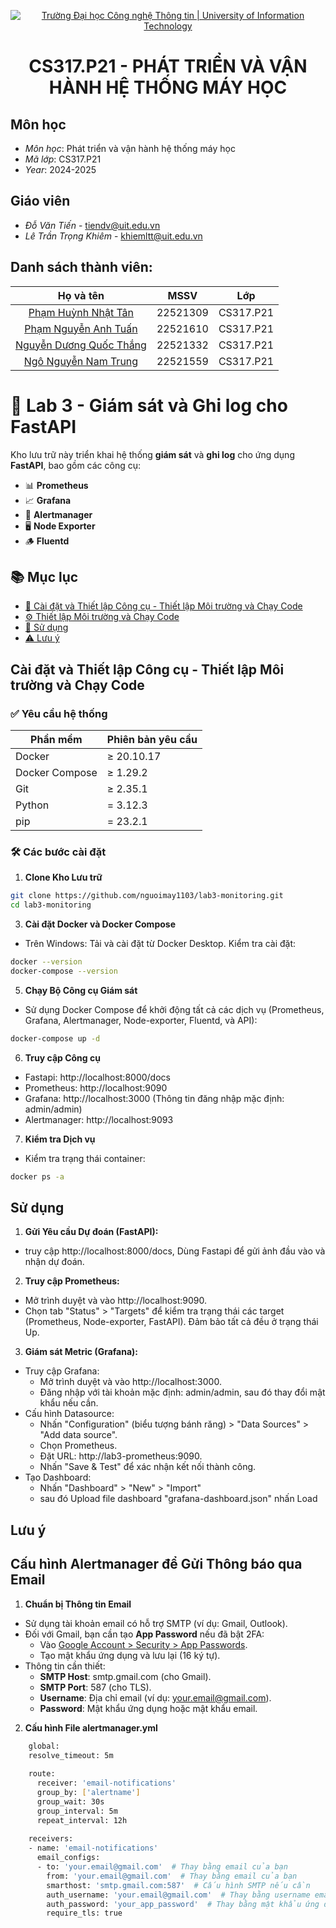 
<p align="center">
  <a href="https://www.uit.edu.vn/" title="Trường Đại học Công nghệ Thông tin" style="border: 5;">
    <img src="https://i.imgur.com/WmMnSRt.png" alt="Trường Đại học Công nghệ Thông tin | University of Information Technology">
  </a>
</p>

<!-- Title -->
<h1 align="center"><b>CS317.P21 - PHÁT TRIỂN VÀ VẬN HÀNH HỆ THỐNG MÁY HỌC</b></h1>

## Môn học 
<a name="gioithieumonhoc"></a>
* *Môn học*: Phát triển và vận hành hệ thống máy học
* *Mã lớp*: CS317.P21
* *Year*: 2024-2025
## Giáo viên
<a name="giangvien"></a>
* *Đỗ Văn Tiến* - tiendv@uit.edu.vn
* *Lê Trần Trọng Khiêm* - khiemltt@uit.edu.vn

## Danh sách thành viên:
| Họ và tên      | MSSV | Lớp     |
| :----:        |    :----:   |          :----: |
| [Phạm Huỳnh Nhật Tân](https://github.com/tanphn?tab=repositories)      | 22521309       | CS317.P21  |
| [Phạm Nguyễn Anh Tuấn](https://github.com/nguoimay1103?tab=repositories)   | 22521610        | CS317.P21     |
| [Nguyễn Dương Quốc Thắng](https://github.com/solohito?tab=repositories)   | 22521332       | CS317.P21     |
| [Ngô Nguyễn Nam Trung](https://github.com/namtrunguit?tab=repositories)   | 22521559      | CS317.P21     |

# 🚀 Lab 3 - Giám sát và Ghi log cho FastAPI

Kho lưu trữ này triển khai hệ thống **giám sát** và **ghi log** cho ứng dụng **FastAPI**, bao gồm các công cụ:

- 📊 **Prometheus**
- 📈 **Grafana**
- 🚨 **Alertmanager**
- 🖥️ **Node Exporter**
- 🪵 **Fluentd**

## 📚 Mục lục

- [🔧 Cài đặt và Thiết lập Công cụ - Thiết lập Môi trường và Chạy Code](#-cài-đặt-và-thiết-lập-công-cụ)
- [⚙️ Thiết lập Môi trường và Chạy Code](#️-thiết-lập-môi-trường-và-chạy-code)
- [🧪 Sử dụng](#-sử-dụng)
- [⚠️ Lưu ý](#️-lưu-ý)

## Cài đặt và Thiết lập Công cụ - Thiết lập Môi trường và Chạy Code

### ✅ Yêu cầu hệ thống

| Phần mềm         | Phiên bản yêu cầu     |
|------------------|------------------------|
| Docker           | ≥ 20.10.17             |
| Docker Compose   | ≥ 1.29.2               |
| Git              | ≥ 2.35.1               |
| Python           | = 3.12.3               |
| pip              | = 23.2.1               |

### 🛠️ Các bước cài đặt
1. **Clone Kho Lưu trữ**
  ```bash
  git clone https://github.com/nguoimay1103/lab3-monitoring.git
  cd lab3-monitoring
  ```
3. **Cài đặt Docker và Docker Compose**
  - Trên Windows: Tải và cài đặt từ Docker Desktop.
  Kiểm tra cài đặt:
  ```bash
  docker --version
  docker-compose --version
  ```
5. **Chạy Bộ Công cụ Giám sát**
  - Sử dụng Docker Compose để khởi động tất cả các dịch vụ (Prometheus, Grafana, Alertmanager, Node-exporter, Fluentd, và API):
  ```bash
  docker-compose up -d
  ```
6. **Truy cập Công cụ**

  - Fastapi: http://localhost:8000/docs
  - Prometheus: http://localhost:9090
  - Grafana: http://localhost:3000 (Thông tin đăng nhập mặc định: admin/admin)
  - Alertmanager: http://localhost:9093
  
7. **Kiểm tra Dịch vụ**
  - Kiểm tra trạng thái container:
  ```bash
  docker ps -a
  ```

## Sử dụng
1. **Gửi Yêu cầu Dự đoán (FastAPI):**
  - truy cập http://localhost:8000/docs, Dùng Fastapi để gửi ảnh đầu vào và nhận dự đoán.
2. **Truy cập Prometheus:**
  - Mở trình duyệt và vào http://localhost:9090.
  - Chọn tab "Status" > "Targets" để kiểm tra trạng thái các target (Prometheus, Node-exporter, FastAPI). Đảm bảo tất cả đều ở trạng thái Up.
3. **Giám sát Metric (Grafana):**
  - Truy cập Grafana:
      - Mở trình duyệt và vào http://localhost:3000.
      - Đăng nhập với tài khoản mặc định: admin/admin, sau đó thay đổi mật khẩu nếu cần.
  - Cấu hình Datasource:
      - Nhấn "Configuration" (biểu tượng bánh răng) > "Data Sources" > "Add data source".
      - Chọn Prometheus.
      - Đặt URL: http://lab3-prometheus:9090.
      - Nhấn "Save & Test" để xác nhận kết nối thành công.
  - Tạo Dashboard:
      - Nhấn "Dashboard" > "New" > "Import"
      - sau đó Upload file dashboard "grafana-dashboard.json" nhấn Load
 ## Lưu ý
  ## Cấu hình Alertmanager để Gửi Thông báo qua Email
  1. **Chuẩn bị Thông tin Email**
   - Sử dụng tài khoản email có hỗ trợ SMTP (ví dụ: Gmail, Outlook).
   - Đối với Gmail, bạn cần tạo **App Password** nếu đã bật 2FA:
     - Vào [Google Account > Security > App Passwords](https://myaccount.google.com/apppasswords).
     - Tạo mật khẩu ứng dụng và lưu lại (16 ký tự).
   - Thông tin cần thiết:
     - **SMTP Host**: smtp.gmail.com (cho Gmail).
     - **SMTP Port**: 587 (cho TLS).
     - **Username**: Địa chỉ email (ví dụ: your.email@gmail.com).
     - **Password**: Mật khẩu ứng dụng hoặc mật khẩu email.
  2. **Cấu hình File alertmanager.yml**
```bash
    global:
    resolve_timeout: 5m
  
    route:
      receiver: 'email-notifications'
      group_by: ['alertname']
      group_wait: 30s
      group_interval: 5m
      repeat_interval: 12h
    
    receivers:
    - name: 'email-notifications'
      email_configs:
      - to: 'your.email@gmail.com'  # Thay bằng email của bạn
        from: 'your.email@gmail.com'  # Thay bằng email của bạn
        smarthost: 'smtp.gmail.com:587'  # Cấu hình SMTP nếu cần
        auth_username: 'your.email@gmail.com'  # Thay bằng username email
        auth_password: 'your_app_password'  # Thay bằng mật khẩu ứng dụng
        require_tls: true
```
